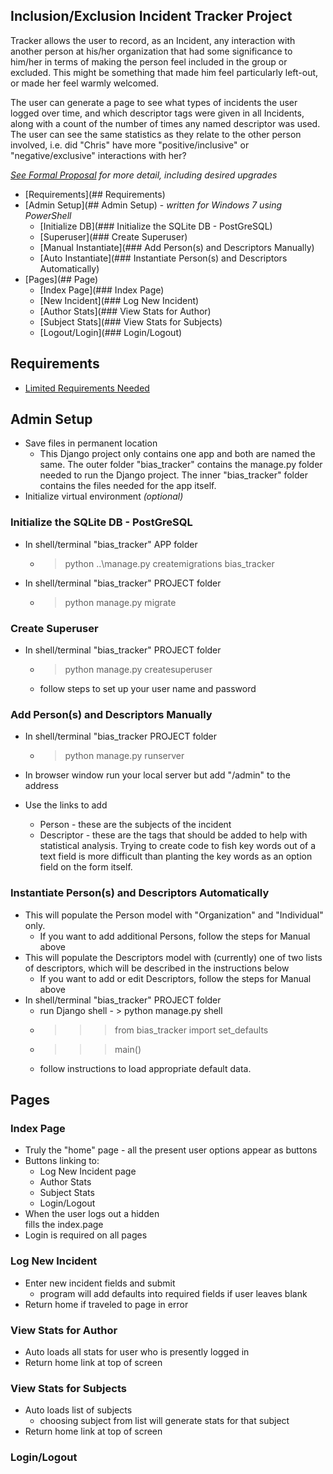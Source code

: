 ## Inclusion/Exclusion Incident Tracker Project

  Tracker allows the user to record, as an Incident, any interaction with another person at his/her organization that had some significance to him/her in terms of making the person feel included in the group or excluded.  This might be something that made him feel particularly left-out, or made her feel warmly welcomed.  

  The user can generate a page to see what types of incidents the user logged over time, and which descriptor tags were given in all Incidents, along with a count of the number of times any named descriptor was used.  The user can see the same statistics as they relate to the other person involved, i.e. did "Chris" have more "positive/inclusive" or "negative/exclusive" interactions with her?

  *[See Formal Proposal](Proposal_formal.md) for more detail, including desired upgrades*


* [Requirements](## Requirements)
* [Admin Setup](## Admin Setup) - *written for Windows 7 using PowerShell*
  * [Initialize DB](### Initialize the SQLite DB - PostGreSQL)
  * [Superuser](### Create Superuser)
  * [Manual Instantiate](### Add Person(s) and Descriptors Manually)
  * [Auto Instantiate](### Instantiate Person(s) and Descriptors Automatically)
* [Pages](## Page)
  * [Index Page](### Index Page)
  * [New Incident](### Log New Incident)
  * [Author Stats](### View Stats for Author)
  * [Subject Stats](### View Stats for Subjects)
  * [Logout/Login](### Login/Logout)

## Requirements

* [Limited Requirements Needed](requirements.txt)

## Admin Setup

* Save files in permanent location
  * This Django project only contains one app and both are named the same.  The
  outer folder "bias_tracker" contains the manage.py folder needed to run the
  Django project.  The inner "bias_tracker" folder contains the files needed for
  the app itself.
* Initialize virtual environment *(optional)*

### Initialize the SQLite DB - PostGreSQL

* In shell/terminal "bias_tracker" APP folder
  * > python ..\\manage.py createmigrations bias_tracker

* In shell/terminal "bias_tracker" PROJECT folder
  * > python manage.py migrate

### Create Superuser
* In shell/terminal "bias_tracker" PROJECT folder
  * > python manage.py createsuperuser
  * follow steps to set up your user name and password

### Add Person(s) and Descriptors Manually
* In shell/terminal "bias_tracker PROJECT folder
  * > python manage.py runserver

* In browser window run your local server but add "/admin" to the address
* Use the links to add
  * Person - these are the subjects of the incident
  * Descriptor - these are the tags that should be added to help with statistical analysis.  Trying to create code to fish key words out of a text field is more difficult than planting the key words as an option field on the form itself.

### Instantiate Person(s) and Descriptors Automatically
* This will populate the Person model with "Organization" and "Individual" only.
  * If you want to add additional Persons, follow the steps for Manual above
* This will populate the Descriptors model with (currently) one of two lists of descriptors, which will be described in the instructions below
  * If you want to add or edit Descriptors, follow the steps for Manual above
* In shell/terminal "bias_tracker" PROJECT folder
  * run Django shell - > python manage.py shell
  * >>>from bias_tracker import set_defaults
  * >>>main()
  * follow instructions to load appropriate default data.

## Pages

### Index Page
  * Truly the "home" page - all the present user options appear as buttons
  * Buttons linking to:
    * Log New Incident page
    * Author Stats
    * Subject Stats
    * Login/Logout
  * When the user logs out a hidden <div> fills the index.page
  * Login is required on all pages

### Log New Incident
  * Enter new incident fields and submit
    * program will add defaults into required fields if user leaves blank
  * Return home if traveled to page in error

### View Stats for Author
  * Auto loads all stats for user who is presently logged in
  * Return home link at top of screen

### View Stats for Subjects
  * Auto loads list of subjects
    * choosing subject from list will generate stats for that subject
  * Return home link at top of screen

### Login/Logout
